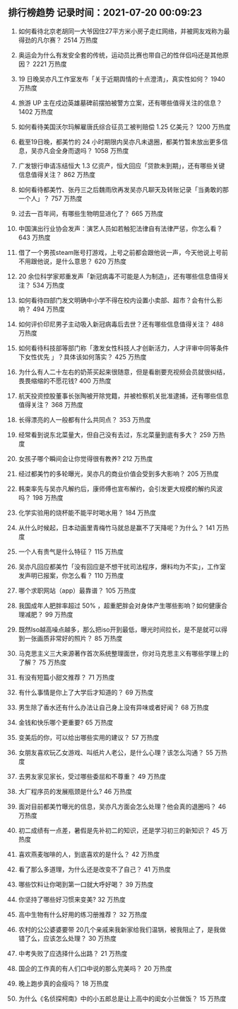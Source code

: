 
## 排行榜趋势 记录时间：2021-07-20 00:09:23
  
  1. 如何看待北京老胡同一大爷因住27平方米小房子走红网络，并被网友戏称为最得劲的凡尔赛？ 2514 万热度
    
  2. 奥运会为什么有发安全套的传统，运动员比赛也带自己的性伴侣吗还是其他原因？ 2221 万热度
    
  3. 19 日晚吴亦凡工作室发布「关于近期舆情的十点澄清」，真实性如何？ 1940 万热度
    
  4. 旅游 UP 主在戍边英雄墓碑前摆拍被警方立案，还有哪些值得关注的信息？ 1402 万热度
    
  5. 如何看待美国沃尔玛解雇唐氏综合征员工被判赔偿 1.25 亿美元？ 1200 万热度
    
  6. 截至19日晚，都美竹的 24 小时期限内吴亦凡未退圈，都美竹暂未放出更多信息，吴亦凡会全身而退吗？ 1058 万热度
    
  7. 广发银行申请冻结恒大 1.3 亿资产，恒大回应「贷款未到期」，还有哪些关键信息值得关注？ 862 万热度
    
  8. 如何看待都美竹、张丹三之后魏雨欣再发吴亦凡聊天及转账记录「当勇敢的那一个人」？ 757 万热度
    
  9. 过去一百年间，有哪些生物明显进化了？ 665 万热度
    
  10. 中国演出行业协会发声：演艺人员如若触犯法律自有法律严惩，你怎么看？ 643 万热度
    
  11. 借了一个男孩steam账号打游戏，上号之前都会跟他说一声，今天他说上号前不用跟他说，是什么意思？ 620 万热度
    
  12. 20 余位科学家郑重发声「新冠病毒不可能是人为制造」，还有哪些信息值得关注？ 534 万热度
    
  13. 如何看待四部门发文明确中小学不得在校内设置小卖部、超市？会有什么影响？ 494 万热度
    
  14. 如何评价印尼男子主动吸入新冠病毒后去世？还有哪些信息值得关注？ 488 万热度
    
  15. 如何看待科技部等部门称「激发女性科技人才创新活力，人才评审中同等条件下女性优先 」？具体该如何落实？ 425 万热度
    
  16. 为什么有人二十左右的奶茶买起来很随意，但是看剧要充视频会员就很纠结，畏畏缩缩的不愿花钱? 400 万热度
    
  17. 航天投资控股董事长张陶被开除党籍，并被检察机关批准逮捕，还有哪些信息值得关注？ 368 万热度
    
  18. 长得漂亮的人一般都有什么共同点？ 353 万热度
    
  19. 经常看到说东北菜量大，但自己没有去过，东北菜量到底有多大？ 259 万热度
    
  20. 女孩子哪个瞬间会让你觉得很有教养? 212 万热度
    
  21. 经过都美竹的多轮曝光，吴亦凡的商业价值会受到多大影响？ 205 万热度
    
  22. 韩束率先与吴亦凡解约后，康师傅也宣布解约，会引发更大规模的解约风波吗？ 198 万热度
    
  23. 化学实验用的烧杯能不能平时喝水用？ 184 万热度
    
  24. 从什么时候起，日本动画里青梅竹马就总是赢不了天降呢？为什么？ 141 万热度
    
  25. 一个人有贵气是什么特征？ 115 万热度
    
  26. 吴亦凡回应都美竹「没有回应是不想干扰司法程序，爆料均为不实」，工作室发声明已报案，你怎么看？ 110 万热度
    
  27. 哪个求职网站（app）最靠谱？ 105 万热度
    
  28. 我国成年人肥胖率超过 50% ，超重肥胖会对身体产生哪些影响？如何健康合理减肥？ 99 万热度
    
  29. 既然Iso越高噪点越多，那么把iso开到最低，曝光时间拉长，是不是就可以得到一张画质非常好的照片？ 85 万热度
    
  30. 马克思主义三大来源著作首次系统整理面世，你对马克思主义有哪些学理上的了解？ 75 万热度
    
  31. 有没有短篇小甜文推荐？ 71 万热度
    
  32. 有什么事情是你上了大学后才知道的？ 69 万热度
    
  33. 男生除了香水还有什么办法让自己身上没有异味或者好闻？ 68 万热度
    
  34. 金钱和快乐哪个更重要? 65 万热度
    
  35. 变美后的你，可以给出哪些实用的建议？ 57 万热度
    
  36. 女朋友喜欢玩乙女游戏、叫纸片人老公，是什么心理？该怎么沟通？ 55 万热度
    
  37. 去男友家见家长，受过哪些委屈和不尊重？ 49 万热度
    
  38. 大厂程序员的发展瓶颈是什么? 46 万热度
    
  39. 面对目前都美竹曝光的信息，吴亦凡方面会怎么处理？他会真的退圈吗？ 46 万热度
    
  40. 初二成绩有一点差，暑假是先补初二的知识，还是学习初三的新知识？ 45 万热度
    
  41. 喜欢燕麦咖啡的人，到底喜欢的是什么？ 42 万热度
    
  42. 看了那么多道理，为什么还是改变不了自己？ 41 万热度
    
  43. 哪些饮料让你喝到第一口就大呼好喝？ 39 万热度
    
  44. 你坚持了哪些好习惯来变美? 32 万热度
    
  45. 高中生物有什么好用的练习册推荐？ 32 万热度
    
  46. 农村的公公婆婆要带 20几个亲戚来我新家给我们温锅，被我阻止了，是我做错了么，应该怎么处理？ 30 万热度
    
  47. 中考失败了应选择什么出路？ 21 万热度
    
  48. 国企的工作真的有人们口中说的那么完美吗？ 20 万热度
    
  49. 晚上跑步真的会瘦吗？ 18 万热度
    
  50. 为什么《名侦探柯南》中的小五郎总是让上高中的闺女小兰做饭？ 15 万热度
    